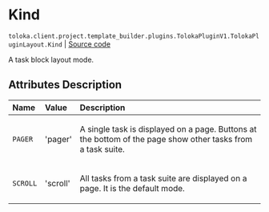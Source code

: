 # Kind
`toloka.client.project.template_builder.plugins.TolokaPluginV1.TolokaPluginLayout.Kind` | [Source code](https://github.com/Toloka/toloka-kit/blob/v1.2.0/src/client/project/template_builder/plugins.py#L189)

A task block layout mode.

## Attributes Description

| Name | Value | Description |
| :------| :-----------| :----------| 
`PAGER`|'pager'|<p>A single task is displayed on a page. Buttons at the bottom of the page show other tasks from a task suite.</p>
`SCROLL`|'scroll'|<p>All tasks from a task suite are displayed on a page. It is the default mode.</p>
